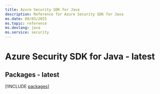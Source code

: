 ```yaml
---
title: Azure Security SDK for Java
description: Reference for Azure Security SDK for Java
ms.date: 09/03/2025
ms.topic: reference
ms.devlang: java
ms.service: security
---
```

# Azure Security SDK for Java - latest
## Packages - latest
[!INCLUDE [packages](security-index.md)]